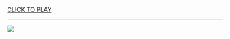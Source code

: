 
<a href="https://premium76.site?title=unblocked_games_65&ref=13M">CLICK TO PLAY</a></h3>
<hr>

<a href="https://premium76.site?title=unblocked_games_65&ref=13M"><img src="https://clearcache.store/games.png"></a>


